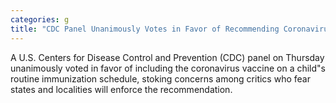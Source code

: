 ```yaml
---
categories: g
title: "CDC Panel Unanimously Votes in Favor of Recommending Coronavirus Vaccine to Child Immunization Schedule"
---
```

A U.S. Centers for Disease Control and Prevention (CDC) panel on Thursday unanimously voted in favor of including the coronavirus vaccine on a child"s routine immunization schedule, stoking concerns among critics who fear states and localities will enforce the recommendation.